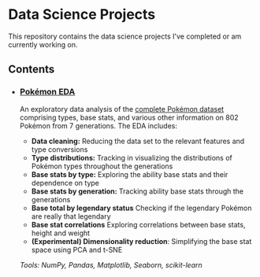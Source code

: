 # Data Science Projects
This repository contains the data science projects I've completed or am currently working on.

## Contents

- ### [Pokémon EDA](https://github.com/chris-winta/Data-Science-Projects/tree/master/Pokemon_EDA)
    An exploratory data analysis of the [complete Pokémon dataset](https://www.kaggle.com/rounakbanik/pokemon) comprising types, base stats, and various other information on 802 Pokémon from 7 generations. The EDA includes:
	- **Data cleaning:** Reducing the data set to the relevant features and type conversions
	- **Type distributions:** Tracking in visualizing the distributions of Pokémon types throughout the generations
	- **Base stats by type:** Exploring the ability base stats and their dependence on type
	- **Base stats by generation:** Tracking ability base stats through the generations
	- **Base total by legendary status** Checking if the legendary Pokémon are really that legendary
	- **Base stat correlations** Exploring correlations between base stats, height and weight
	- **(Experimental) Dimensionality reduction**: Simplifying the base stat space using PCA and t-SNE

    _Tools: NumPy, Pandas, Matplotlib, Seaborn, scikit-learn_
